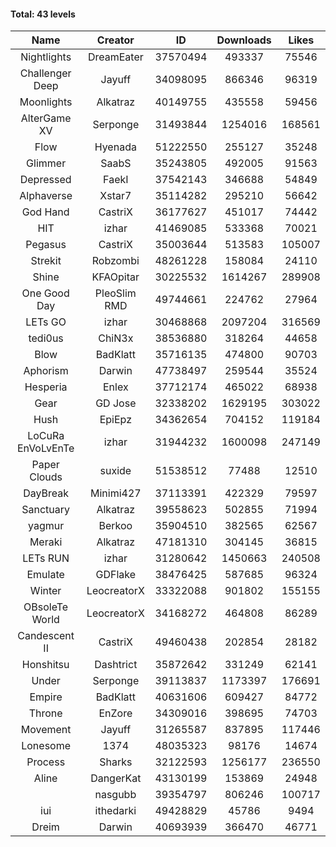 #### Total: 43 levels

| Name | Creator | ID | Downloads | Likes |
|:---:|:---:|:---:|:---:|:---:|
| Nightlights | DreamEater | 37570494 | 493337 | 75546
| Challenger Deep | Jayuff | 34098095 | 866346 | 96319
| Moonlights | Alkatraz | 40149755 | 435558 | 59456
| AlterGame XV | Serponge | 31493844 | 1254016 | 168561
| Flow | Hyenada | 51222550 | 255127 | 35248
| Glimmer | SaabS | 35243805 | 492005 | 91563
| Depressed | FaekI | 37542143 | 346688 | 54849
| Alphaverse | Xstar7 | 35114282 | 295210 | 56642
| God Hand | CastriX | 36177627 | 451017 | 74442
| HIT | izhar | 41469085 | 533368 | 70021
| Pegasus | CastriX | 35003644 | 513583 | 105007
| Strekit | Robzombi | 48261228 | 158084 | 24110
| Shine | KFAOpitar | 30225532 | 1614267 | 289908
| One Good Day | PleoSlim RMD | 49744661 | 224762 | 27964
| LETs GO | izhar | 30468868 | 2097204 | 316569
| tedi0us | ChiN3x | 38536880 | 318264 | 44658
| Blow | BadKlatt | 35716135 | 474800 | 90703
| Aphorism | Darwin | 47738497 | 259544 | 35524
| Hesperia | Enlex | 37712174 | 465022 | 68938
| Gear | GD Jose | 32338202 | 1629195 | 303022
| Hush | EpiEpz | 34362654 | 704152 | 119184
| LoCuRa EnVoLvEnTe | izhar | 31944232 | 1600098 | 247149
| Paper Clouds | suxide | 51538512 | 77488 | 12510
| DayBreak | Minimi427 | 37113391 | 422329 | 79597
| Sanctuary | Alkatraz | 39558623 | 502855 | 71994
| yagmur | Berkoo | 35904510 | 382565 | 62567
| Meraki | Alkatraz | 47181310 | 304145 | 36815
| LETs  RUN | izhar | 31280642 | 1450663 | 240508
| Emulate | GDFlake | 38476425 | 587685 | 96324
| Winter | LeocreatorX | 33322088 | 901802 | 155155
| OBsoleTe World | LeocreatorX | 34168272 | 464808 | 86289
| Candescent II | CastriX | 49460438 | 202854 | 28182
| Honshitsu | Dashtrict | 35872642 | 331249 | 62141
| Under | Serponge | 39113837 | 1173397 | 176691
| Empire | BadKlatt | 40631606 | 609427 | 84772
| Throne | EnZore | 34309016 | 398695 | 74703
| Movement | Jayuff | 31265587 | 837895 | 117446
| Lonesome | 1374 | 48035323 | 98176 | 14674
| Process | Sharks | 32122593 | 1256177 | 236550
| Aline | DangerKat | 43130199 | 153869 | 24948
|   | nasgubb | 39354797 | 806246 | 100717
| iui | ithedarki | 49428829 | 45786 | 9494
| Dreim | Darwin | 40693939 | 366470 | 46771
